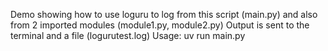 Demo showing how to use loguru to log from this script (main.py) and also from 2 imported modules (module1.py, module2.py)
Output is sent to the terminal and a file (logurutest.log) 
Usage:
   uv run main.py
